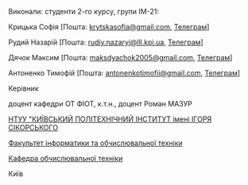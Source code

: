 Виконали:
студенти 2-го курсу, групи ІМ-21:

Крицька Софія [Пошта: krytskasofia@gmail.com, [Телеграм](https://t.me/sonakrrr)]

Рудий Назарій [Пошта: rudiy.nazaryi@lll.kpi.ua,  [Телеграм](https://t.me/iNazqq)]

Дячок Максим [Пошта: maksdyachok2005@gmail.com, [Телеграм](https://t.me/mikroz)]

Антоненко Тимофій [Пошта: antonenkotimofii@gmail.com, [Телеграм](https://t.me/limon_chick7327)]

Керівник

доцент кафедри ОТ ФІОТ, к.т.н., доцент Роман МАЗУР

[НТУУ "КИЇВСЬКИЙ ПОЛІТЕХНІЧНИЙ ІНСТИТУТ імені ІГОРЯ СІКОРСЬКОГО](https://kpi.ua/)

[Факультет інформатики та обчислювальної техніки](https://fiot.kpi.ua/)

[Кафедра обчислювальної техніки](https://comsys.kpi.ua/)

Київ
